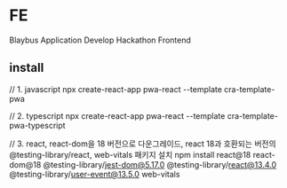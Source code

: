 # FE
Blaybus Application Develop Hackathon Frontend

## install
// 1. javascript
npx create-react-app pwa-react --template cra-template-pwa

// 2. typescript
npx create-react-app pwa-react --template cra-template-pwa-typescript

// 3. react, react-dom을 18 버전으로 다운그레이드, react 18과 호환되는 버전의 @testing-library/react, web-vitals 패키지 설치
npm install react@18 react-dom@18 @testing-library/jest-dom@5.17.0 @testing-library/react@13.4.0 @testing-library/user-event@13.5.0 web-vitals